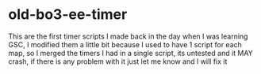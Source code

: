 # old-bo3-ee-timer
 This are the first timer scripts I made back in the day when I was learning GSC, I modified them a little bit because I used to have 1 script for each map, so I merged the timers I had in a single script, its untested and it MAY crash, if there is any problem with it just let me know and I will fix it
